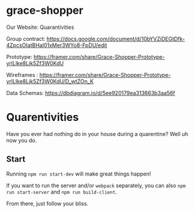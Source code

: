 # grace-shopper

Our Website: Quarantivities

Group contract: https://docs.google.com/document/d/10bYVZiDEGtDfk-4ZpcsOIatBHaI01xMer3WYo8-FpDU/edit

Prototype: https://framer.com/share/Grace-Shopper-Prototype-yrlLlke8Ljk5Zf3W0KdU

Wireframes : https://framer.com/share/Grace-Shopper-Prototype-yrlLlke8Ljk5Zf3W0KdU/D_wtZOn_K

Data Schemas: https://dbdiagram.io/d/5ee920179ea313663b3aa56f

# Quarentivities
Have you ever had nothing do in your house during a quarentine? Well uh now you do.

## Start

Running `npm run start-dev` will make great things happen!

If you want to run the server and/or `webpack` separately, you can also
`npm run start-server` and `npm run build-client`.

From there, just follow your bliss.
